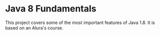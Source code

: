 # Java 8 Fundamentals

This project covers some of the most important features of Java 1.8. It is based on an Alura's course.